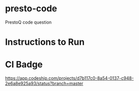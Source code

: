 # presto-code
PrestoQ code question

# Instructions to Run

# CI Badge
https://app.codeship.com/projects/d7b117c0-8a54-0137-c948-2e6a8e925a93/status?branch=master

